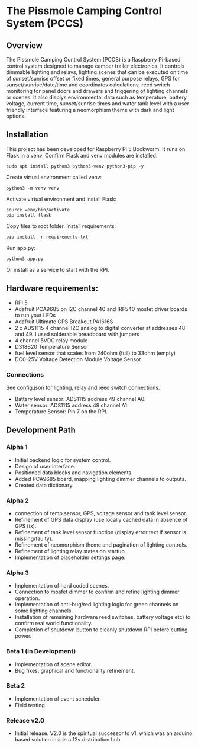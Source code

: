 # The Pissmole Camping Control System (PCCS)

## Overview
The Pissmole Camping Control System (PCCS) is a Raspberry Pi-based control system designed to manage camper trailer electronics. It controls dimmable lighting and relays, lighting scenes that can be executed on time of sunset/sunrise offset or fixed times, general purpose relays, GPS for sunset/sunrise/date/time and coordinates calculations, reed switch monitoring for panel doors and drawers and triggering of lighting channels or scenes. It also displys environmental data such as temperature, battery voltage, current time, sunset/sunrise times and water tank level with a user-friendly interface featuring a neomorphism theme with dark and light options.

## Installation
This project has been developed for Raspberry Pi 5 Bookworm. It runs on Flask in a venv.
Confirm Flask and venv modules are installed:
```
sudo apt install python3 python3-venv python3-pip -y
```

Create virtual environment called venv:
```
python3 -m venv venv
```

Activate virtual environment and install Flask:
```
source venv/bin/activate
pip install flask
```

Copy files to root folder.
Install requirements:
```
pip install -r requirements.txt
```

Run app.py:
```
python3 app.py
```
Or install as a service to start with the RPI.

## Hardware requirements:
- RPI 5
- Adafruit PCA9685 on I2C channel 40 and IRF540 mosfet driver boards to run your LEDs
- Adafruit Ultimate GPS Breakout PA1616S
- 2 x ADS1115 4 channel I2C analog to digital converter at addresses 48 and 49. I used solderable breadboard with jumpers
- 4 channel 5VDC relay module
- DS18B20 Temperature Sensor
- fuel level sensor that scales from 240ohm (full) to 33ohm (empty)
- DC0-25V Voltage Detection Module Voltage Sensor

### Connections
See config.json for lighting, relay and reed switch connections.
- Battery level sensor: ADS1115 address 49 channel A0.
- Water sensor: ADS1115 address 49 channel A1.
- Temperature Sensor: Pin 7 on the RPI.

## Development Path

### Alpha 1
- Initial backend logic for system control.
- Design of user interface.
- Positioned data blocks and navigation elements.
- Added PCA9685 board, mapping lighting dimmer channels to outputs.
- Created data dictionary.

### Alpha 2
- connection of temp sensor, GPS, voltage sensor and tank level sensor.
- Refinement of GPS data display (use locally cached data in absence of GPS fix).
- Refinement of tank level sensor function (display error text if sensor is missing/faulty).
- Refinement of neomorphism theme and pagination of lighting controls.
- Refinement of lighting relay states on startup.
- Implementation of placeholder settings page.

### Alpha 3
- Implementation of hard coded scenes.
- Connection to mosfet dimmer to confirm and refine lighting dimmer operation.
- Implementation of anti-bug/red lighting logic for green channels on some lighting channels.
- Installation of remaining hardware reed switches, battery voltage etc) to confirm real world functionality.
- Completion of shutdown button to cleanly shutdown RPI before cutting power.

### Beta 1 (In Development)
- Implementation of scene editor.
- Bug fixes, graphical and functionality refinement.

### Beta 2
- Implementation of event scheduler.
- Field testing.

### Release v2.0
- Initial release. V2.0 is the spiritual successor to v1, which was an arduino based solution inside a 12v distribution hub.